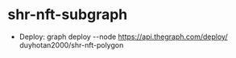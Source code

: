 # shr-nft-subgraph

- Deploy: graph deploy --node https://api.thegraph.com/deploy/ duyhotan2000/shr-nft-polygon